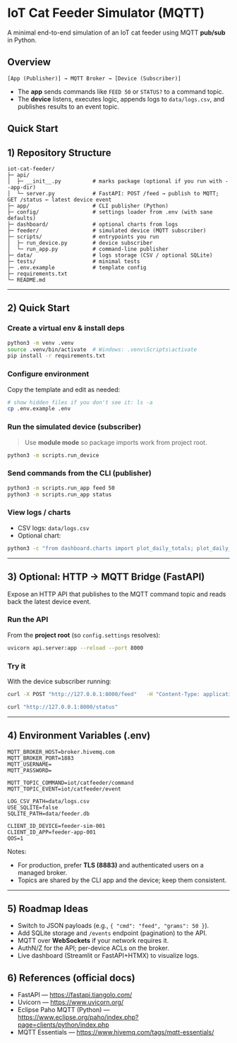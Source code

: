 # IoT Cat Feeder Simulator (MQTT)

A minimal end-to-end simulation of an IoT cat feeder using MQTT **pub/sub** in Python.

## Overview

```
[App (Publisher)] → MQTT Broker → [Device (Subscriber)]
```

- The **app** sends commands like `FEED 50` or `STATUS?` to a command topic.
- The **device** listens, executes logic, appends logs to `data/logs.csv`, and publishes results to an event topic.

## Quick Start

## 1) Repository Structure

```
iot-cat-feeder/
├─ api/
│  ├─ __init__.py          # marks package (optional if you run with --app-dir)
│  └─ server.py            # FastAPI: POST /feed → publish to MQTT; GET /status ← latest device event
├─ app/                    # CLI publisher (Python)
├─ config/                 # settings loader from .env (with sane defaults)
├─ dashboard/              # optional charts from logs
├─ feeder/                 # simulated device (MQTT subscriber)
├─ scripts/                # entrypoints you run
│  ├─ run_device.py        # device subscriber
│  └─ run_app.py           # command-line publisher
├─ data/                   # logs storage (CSV / optional SQLite)
├─ tests/                  # minimal tests
├─ .env.example            # template config
├─ requirements.txt
└─ README.md
```

---

## 2) Quick Start

### Create a virtual env & install deps
```bash
python3 -m venv .venv
source .venv/bin/activate  # Windows: .venv\Scripts\activate
pip install -r requirements.txt
```

### Configure environment
Copy the template and edit as needed:
```bash
# show hidden files if you don't see it: ls -a
cp .env.example .env
```

### Run the simulated device (subscriber)
> Use **module mode** so package imports work from project root.
```bash
python3 -m scripts.run_device
```

### Send commands from the CLI (publisher)
```bash
python3 -m scripts.run_app feed 50
python3 -m scripts.run_app status
```

### View logs / charts
- CSV logs: `data/logs.csv`
- Optional chart:
```bash
python3 -c "from dashboard.charts import plot_daily_totals; plot_daily_totals('data/logs.csv')"
```

---

## 3) Optional: HTTP → MQTT Bridge (FastAPI)

Expose an HTTP API that publishes to the MQTT command topic and reads back the latest device event.

### Run the API
From the **project root** (so `config.settings` resolves):
```bash
uvicorn api.server:app --reload --port 8000
```

### Try it
With the device subscriber running:
```bash
curl -X POST "http://127.0.0.1:8000/feed"   -H "Content-Type: application/json"   -d '{"grams":50}'

curl "http://127.0.0.1:8000/status"
```

---

## 4) Environment Variables (.env)

```
MQTT_BROKER_HOST=broker.hivemq.com
MQTT_BROKER_PORT=1883
MQTT_USERNAME=
MQTT_PASSWORD=

MQTT_TOPIC_COMMAND=iot/catfeeder/command
MQTT_TOPIC_EVENT=iot/catfeeder/event

LOG_CSV_PATH=data/logs.csv
USE_SQLITE=false
SQLITE_PATH=data/feeder.db

CLIENT_ID_DEVICE=feeder-sim-001
CLIENT_ID_APP=feeder-app-001
QOS=1
```

Notes:
- For production, prefer **TLS (8883)** and authenticated users on a managed broker.
- Topics are shared by the CLI app and the device; keep them consistent.

---

## 5) Roadmap Ideas

- Switch to JSON payloads (e.g., `{ "cmd": "feed", "grams": 50 }`).
- Add SQLite storage and `/events` endpoint (pagination) to the API.
- MQTT over **WebSockets** if your network requires it.
- AuthN/Z for the API; per-device ACLs on the broker.
- Live dashboard (Streamlit or FastAPI+HTMX) to visualize logs.

## 6) References (official docs)

- FastAPI — https://fastapi.tiangolo.com/
- Uvicorn — https://www.uvicorn.org/
- Eclipse Paho MQTT (Python) — https://www.eclipse.org/paho/index.php?page=clients/python/index.php
- MQTT Essentials — https://www.hivemq.com/tags/mqtt-essentials/
